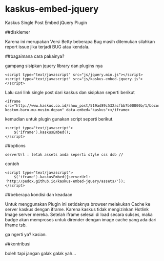 kaskus-embed-jquery
===================

Kaskus Single Post Embed jQuery Plugin

##disklemer

Karena ini merupakan Versi Betty beberapa Bug masih ditemukan silahkan report issue jika terjadi BUG atau kendala.

##bagaimana cara pakainya?

gampang sisipkan jquery library dan plugins nya
	
	<script type="text/javascript" src="js/jquery.min.js"></script>
	<script type="text/javascript" src="js/kaskus-embed-jquery.js"></script>

Lalu cari link single post dari kaskus dan sisipkan seperti berikut
	
	<iframe src="http://www.kaskus.co.id/show_post/519ad89c532acfbb7b00000b/1/bocoran-kostum-baru-mu-musim-depan" data-embed="kaskus"></iframe>

kemudian untuk plugin gunakan script seperti berikut.

	<script type="text/javascript">
		$('iframe').kaskusEmbed();
	</script>

##options

	serverUrl : letak assets anda seperti style css dsb //

contoh
	
	<script type="text/javascript">
		$('iframe').kaskusEmbed({serverUrl: 'http://pedox.github.io/kaskus-embed-jquery/assets/'});
	</script>

##beberapa kondisi dan keadaan

Untuk menggunakan Plugin ini setidaknya browser melakukan Cache ke server kaskus dengan iframe.
Karena kaskus tidak mengizinkan Hotlink Image server mereka. Setelah iframe selesai di load secara sukses, maka badge akan
memproses untuk dirender dengan image cache yang ada dari iframe tsb.

ga ngerti ya? kasian.


##kontribusi 

boleh tapi jangan galak galak yah...
